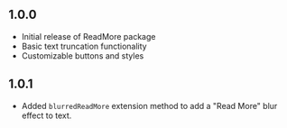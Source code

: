## 1.0.0

- Initial release of ReadMore package
- Basic text truncation functionality
- Customizable buttons and styles

## 1.0.1

- Added `blurredReadMore` extension method to add a "Read More" blur effect to text.